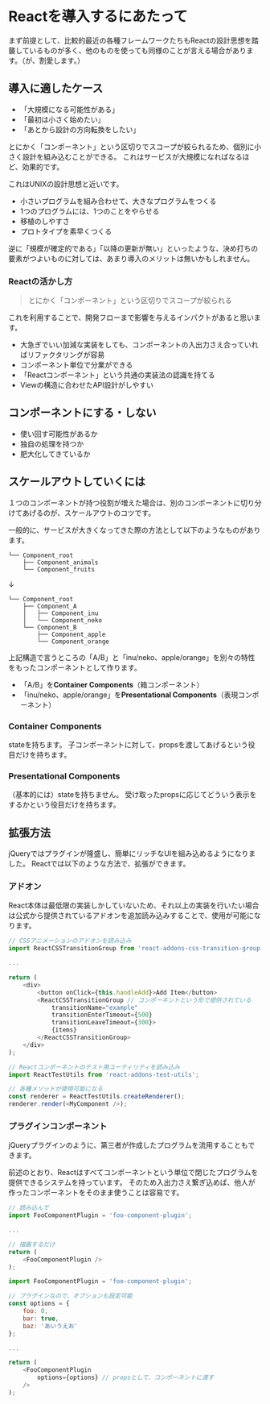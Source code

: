 # Reactを導入するにあたって

まず前提として、比較的最近の各種フレームワークたちもReactの設計思想を踏襲しているものが多く、他のものを使っても同様のことが言える場合があります。（が、割愛します。）

## 導入に適したケース

- 「大規模になる可能性がある」
- 「最初は小さく始めたい」
- 「あとから設計の方向転換をしたい」

とにかく「コンポーネント」という区切りでスコープが絞られるため、個別に小さく設計を組み込むことができる。
これはサービスが大規模になればなるほど、効果的です。

これはUNIXの設計思想と近いです。

- 小さいプログラムを組み合わせて、大きなプログラムをつくる
- 1つのプログラムには、1つのことをやらせる
- 移植のしやすさ
- プロトタイプを素早くつくる

逆に「規模が確定的である」「以降の更新が無い」といったような、決め打ちの要素がつよいものに対しては、あまり導入のメリットは無いかもしれません。

### Reactの活かし方

>とにかく「コンポーネント」という区切りでスコープが絞られる

これを利用することで、開発フローまで影響を与えるインパクトがあると思います。

- 大急ぎでいい加減な実装をしても、コンポーネントの入出力さえ合っていればリファクタリングが容易
- コンポーネント単位で分業ができる
- 「Reactコンポーネント」という共通の実装法の認識を持てる
- Viewの構造に合わせたAPI設計がしやすい

## コンポーネントにする・しない

- 使い回す可能性があるか
- 独自の処理を持つか
- 肥大化してきているか

## スケールアウトしていくには

１つのコンポーネントが持つ役割が増えた場合は、別のコンポーネントに切り分けてあげるのが、スケールアウトのコツです。

一般的に、サービスが大きくなってきた際の方法として以下のようなものがあります。


```
└── Component_root
    ├── Component_animals
    └── Component_fruits
```
↓
```
└── Component_root
    ├── Component_A
    │   ├── Component_inu
    │   └── Component_neko
    └── Component_B
        ├── Component_apple
        └── Component_orange
```

上記構造で言うところの「A/B」と「inu/neko、apple/orange」を別々の特性をもったコンポーネントとして作ります。

- 「A/B」を**Container Components**（箱コンポーネント）
- 「inu/neko、apple/orange」を**Presentational Components**（表現コンポーネント）

### Container Components

stateを持ちます。
子コンポーネントに対して、propsを渡してあげるという役目だけを持ちます。

### Presentational Components

（基本的には）stateを持ちません。
受け取ったpropsに応じてどういう表示をするかという役目だけを持ちます。

## 拡張方法

jQueryではプラグインが隆盛し、簡単にリッチなUIを組み込めるようになりました。
Reactでは以下のような方法で、拡張ができます。

### アドオン

React本体は最低限の実装しかしていないため、それ以上の実装を行いたい場合は公式から提供されているアドオンを追加読み込みすることで、使用が可能になります。

```js
// CSSアニメーションのアドオンを読み込み
import ReactCSSTransitionGroup from 'react-addons-css-transition-group';

...

return (
    <div>
        <button onClick={this.handleAdd}>Add Item</button>
        <ReactCSSTransitionGroup // コンポーネントという形で提供されている
            transitionName="example"
            transitionEnterTimeout={500}
            transitionLeaveTimeout={300}>
            {items}
        </ReactCSSTransitionGroup>
    </div>
);
```

```js
// Reactコンポーネントのテスト用ユーティリティを読み込み
import ReactTestUtils from 'react-addons-test-utils';

// 各種メソッドが使用可能になる
const renderer = ReactTestUtils.createRenderer();
renderer.render(<MyComponent />);
```

### プラグインコンポーネント

jQueryプラグインのように、第三者が作成したプログラムを流用することもできます。

前述のとおり、Reactはすべてコンポーネントという単位で閉じたプログラムを提供できるシステムを持っています。
そのため入出力さえ繋ぎ込めば、他人が作ったコンポーネントをそのまま使うことは容易です。

```js
// 読み込んで
import FooComponentPlugin = 'foo-component-plugin';

...

// 描画するだけ
return (
    <FooComponentPlugin />
);
```

```js
import FooComponentPlugin = 'foo-component-plugin';

// プラグインなので、オプションも設定可能
const options = {
    foo: 0,
    bar: true,
    baz: 'あいうえお'
};

...

return (
    <FooComponentPlugin
        options={options} // propsとして、コンポーネントに渡す
    />
);
```
